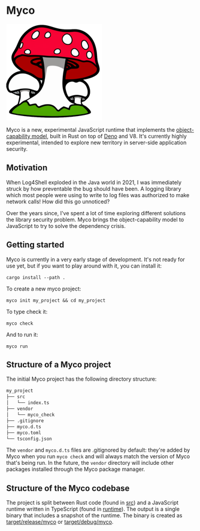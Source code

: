 # Myco

![logo](./docs/logo-small.png)

Myco is a new, experimental JavaScript runtime that implements the
[object-capability model](https://en.wikipedia.org/wiki/Object-capability_model), built in Rust
on top of [Deno](https://github.com/denoland/deno) and V8. It's currently highly experimental,
intended to explore new territory in server-side application security.

## Motivation

When Log4Shell exploded in the Java world in 2021, I was immediately struck by how preventable the bug
should have been. A logging library which most people were using to write to log files was  authorized
to make network calls! How did this go unnoticed?

Over the years since, I've spent a lot of time exploring different solutions the library security
problem. Myco brings the object-capability model to JavaScript to try to solve the dependency crisis.

## Getting started

Myco is currently in a very early stage of development. It's not ready for use yet, but if you want
to play around with it, you can install it:

```shell
cargo install --path .
```

To create a new myco project:

```shell
myco init my_project && cd my_project
```

To type check it:

```shell
myco check
```

And to run it:

```shell
myco run
```

## Structure of a Myco project

The initial Myco project has the following directory structure:

```
my_project
├── src
│   └── index.ts
├── vendor
│   └── myco_check
├── .gitignore
├── myco.d.ts
├── myco.toml
└── tsconfig.json
```

The `vendor` and `myco.d.ts` files are .gitignored by default: they're added by Myco
when you run `myco check` and will always match the version of Myco that's being run.
In the future, the `vendor` directory will include other packages installed through the
Myco package manager.

## Structure of the Myco codebase

The project is split between Rust code (found in [src](./src)) and a JavaScript runtime
written in TypeScript (found in [runtime](./runtime)). The output is a single binary that
includes a snapshot of the runtime. The binary is created as
[target/release/myco](./target/release/myco) or [target/debug/myco](./target/debug/myco).
